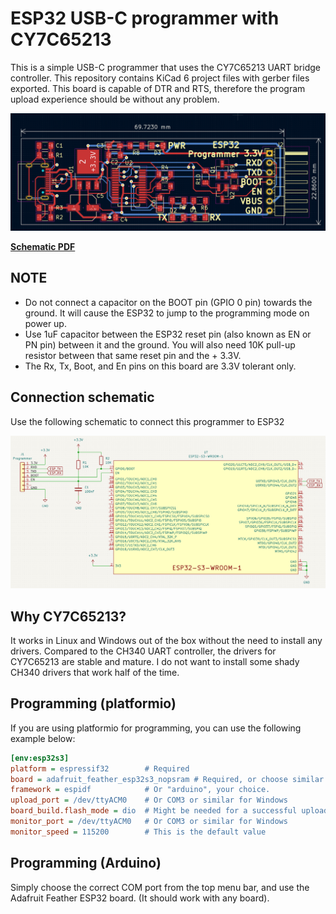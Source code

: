 # ESP32 USB-C programmer with CY7C65213

This is a simple USB-C programmer that uses the CY7C65213 UART bridge controller. This repository contains KiCad 6 project files with gerber files exported. This board is capable of DTR and RTS, therefore the program upload experience should be without any problem.

![Board image](pcb-screenshot.png)

**[Schematic PDF](esp32-cy7c65213-programmer.pdf)**

## NOTE

* Do not connect a capacitor on the BOOT pin (GPIO 0 pin) towards the ground. It will cause the ESP32 to jump to the programming mode on power up.
* Use 1uF capacitor between the ESP32 reset pin (also known as EN or PN pin) between it and the ground. You will also need 10K pull-up resistor between that same reset pin and the + 3.3V.
* The Rx, Tx, Boot, and En pins on this board are 3.3V tolerant only.

## Connection schematic

Use the following schematic to connect this programmer to ESP32

![schematic](schematic.png)

## Why CY7C65213?

It works in Linux and Windows out of the box without the need to install any drivers. Compared to the CH340 UART controller, the drivers for CY7C65213 are stable and mature. I do not want to install some shady CH340 drivers that work half of the time.

## Programming (platformio)

If you are using platformio for programming, you can use the following example below:

```ini
[env:esp32s3]
platform = espressif32        # Required
board = adafruit_feather_esp32s3_nopsram # Required, or choose similar
framework = espidf            # Or "arduino", your choice.
upload_port = /dev/ttyACM0    # Or COM3 or similar for Windows
board_build.flash_mode = dio  # Might be needed for a successful upload to ESP32-S3
monitor_port = /dev/ttyACM0   # Or COM3 or similar for Windows
monitor_speed = 115200        # This is the default value
```

## Programming (Arduino)

Simply choose the correct COM port from the top menu bar, and use the Adafruit Feather ESP32 board. (It should work with any board).
